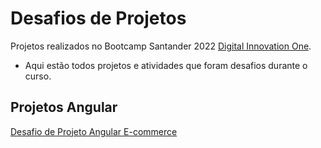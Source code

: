 # Desafios de Projetos

Projetos realizados no Bootcamp Santander 2022 [Digital Innovation One](https://digitalinnovation.one/).

- Aqui estão todos projetos e atividades que foram desafios durante o curso.

## Projetos Angular

[Desafio de Projeto Angular E-commerce](https://github.com/Matthew2079/Desafio-de-Projeto---Angular-)

